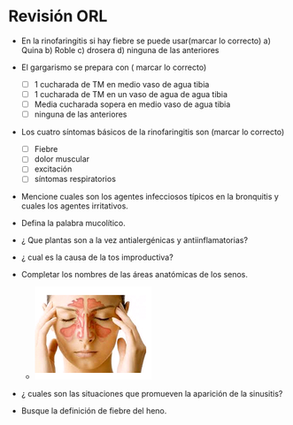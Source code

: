# Revisión ORL
- En la rinofaringitis si hay  fiebre se puede usar(marcar lo correcto)                                                                                             a) Quina b) Roble c) drosera d) ninguna de las anteriores
- El gargarismo se prepara con ( marcar lo correcto) 
    - [ ] 1 cucharada de TM en medio vaso de agua tibia 
    - [ ] 1 cucharada de TM en un vaso de agua de agua tibia 
    - [ ] Media cucharada sopera en medio vaso de agua tibia 
    - [ ] ninguna de las anteriores
- Los cuatro síntomas básicos de la rinofaringitis son (marcar lo correcto)  
    - [ ] Fiebre 
    - [ ] dolor muscular 
    - [ ] excitación 
    - [ ] síntomas respiratorios
- Mencione cuales son los agentes infecciosos típicos en la bronquitis y cuales los agentes irritativos.
- Defina la palabra mucolítico.
- ¿ Que plantas son a la vez antialergénicas y antiinflamatorias?
- ¿ cual es la causa de la tos improductiva?
-  Completar los nombres de las áreas anatómicas de los senos.
    - ![a](22/1.png)
 
- ¿ cuales son las situaciones que promueven la aparición de la sinusitis?
- Busque la definición de fiebre del heno.